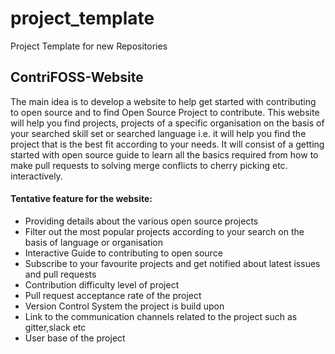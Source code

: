 # project_template

Project Template for new Repositories

## ContriFOSS-Website

The main idea is to develop a website to help get started with contributing to open source and to find Open Source Project
to contribute. This website will help you find projects, projects of a specific organisation on the basis of your 
searched skill set or searched language i.e. it will help you find the project that is the best fit according to your needs.
It will consist of a getting started with open source guide to learn all the basics required from how to make pull requests to solving merge conflicts to cherry picking etc. 
interactively.

#### Tentative feature for the website:

- Providing details about the various open source projects
- Filter out the most popular projects according to your search on the basis of language or organisation 
- Interactive Guide to contributing to open source
- Subscribe to your favourite projects and get notified about latest issues and pull requests
- Contribution difficulty level of project
- Pull request acceptance rate of the project
- Version Control System the project is build upon
- Link to the communication channels related to the project such as gitter,slack etc
- User base of the project
